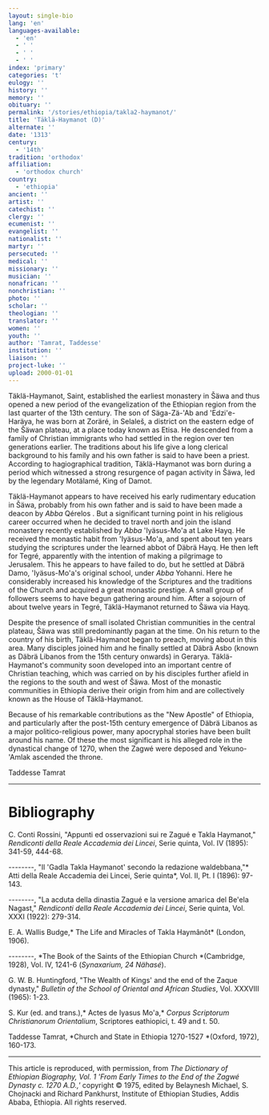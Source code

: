 ```yaml
---
layout: single-bio
lang: 'en'
languages-available:
  - 'en'
  - ' '
  - ' '
  - ' '
index: 'primary'
categories: 't'
eulogy: ''
history: ''
memory: ''
obituary: ''
permalink: '/stories/ethiopia/takla2-haymanot/'
title: 'Täklä-Haymanot (D)'
alternate: ''
date: '1313'
century:
  - '14th'
tradition: 'orthodox'
affiliation:
  - 'orthodox church'
country:
  - 'ethiopia'
ancient: ''
artist: ''
catechist: ''
clergy: ''
ecumenist: ''
evangelist: ''
nationalist: ''
martyr: ''
persecuted: ''
medical: ''
missionary: ''
musician: ''
nonafrican: ''
nonchristian: ''
photo: ''
scholar: ''
theologian: ''
translator: ''
women: ''
youth: ''
author: 'Tamrat, Taddesse'
institution: ''
liaison: ''
project-luke: ''
upload: 2000-01-01
---
```



T&auml;kl&auml;-Haymanot, Saint, established the earliest monastery in Šäwa and thus opened a new period of the evangelization of the Ethiopian region from the last quarter of the 13th century. The son of Säga-Zä-'Ab and 'Edzi'e-Haräya, he was born at Zoräré, in Selaleš, a district on the eastern edge of the Šäwan plateau, at a place today known as Etisa. He descended from a family of Christian immigrants who had settled in the region over ten generations earlier. The traditions about his life give a long clerical background to his family and his own father is said to have been a priest. According to hagiographical tradition, Täklä-Haymanot was born during a period which witnessed a strong resurgence of pagan activity in Šäwa, led by the legendary Motälamé, King of Damot.

Täklä-Haymanot appears to have received his early rudimentary education in Šäwa, probably from his own father and is said to have been made a deacon by *Abba* Qérelos . But a significant turning point in his religious career occurred when he decided to travel north and join the island monastery recently established by *Abba* 'Iyäsus-Mo'a at Lake Hayq. He received the monastic habit from 'Iyäsus-Mo'a, and spent about ten years studying the scriptures under the learned abbot of Däbrä Hayq. He then left for Tegré, apparently with the intention of making a pilgrimage to Jerusalem. This he appears to have failed to do, but he settled at Däbrä Damo, 'Iyäsus-Mo'a's original school, under *Abba* Yohanni. Here he considerably increased his knowledge of the Scriptures and the traditions of the Church and acquired a great monastic prestige. A small group of followers seems to have begun gathering around him. After a sojourn of about twelve years in Tegré, Täklä-Haymanot returned to Šäwa via Hayq.

Despite the presence of small isolated Christian communities in the central plateau, Šäwa was still predominantly pagan at the time. On his return to the country of his birth, Täklä-Haymanot began to preach, moving about in this area. Many disciples joined him and he finally settled at Däbrä Asbo (known as Däbrä Libanos from the 15th century onwards) in Gerarya. Täklä-Haymanot's community soon developed into an important centre of Christian teaching, which was carried on by his disciples further afield in the regions to the south and west of Šäwa. Most of the monastic communities in Ethiopia derive their origin from him and are collectively known as the House of Täklä-Haymanot.

Because of his remarkable contributions as the "New Apostle" of Ethiopia, and particularly after the post-15th century emergence of Däbrä Libanos as a major politico-religious power, many apocryphal stories have been built around his name. Of these the most significant is his alleged role in the dynastical change of 1270, when the Zagwé  were deposed and Yekuno-'Amlak ascended the throne.

Taddesse Tamrat

---

# Bibliography

C. Conti Rossini, "Appunti ed osservazioni sui re Zagué e Takla Haymanot," *Rendiconti della Reale Accademia dei Lincei*, Serie quinta, Vol. IV (1895): 341-59, 444-68.

--------, "Il 'Gadla Takla Haymanot' secondo la redazione waldebbana,"* Atti della Reale Accademia dei Lincei, Serie quinta*, Vol. II, Pt. I (1896): 97-143.

--------, "La acduta della dinastia Zagué e la versione amarica del Be'ela Nagast," *Rendiconti della Reale Accademia dei Lincei*, Serie quinta, Vol. XXXI (1922): 279-314.

E. A. Wallis Budge,* The Life and Miracles of Takla Haymânôt* (London, 1906).

--------, *The Book of the Saints of the Ethiopian Church *(Cambridge, 1928), Vol. IV, 1241-6 (*Synaxarium, 24 Nähasé*).

G. W. B. Huntingford, "The Wealth of Kings' and the end of the Zaque dynasty," *Bulletin of the School of Oriental and African Studies*, Vol. XXXVIII (1965): 1-23.

S. Kur (ed. and trans.),* Actes de Iyasus Mo'a,* *Corpus Scriptorum Christianorum Orientalium*, Scriptores eathiopici, t. 49 and t. 50.

Taddesse Tamrat, *Church and State in Ethiopia 1270-1527 *(Oxford, 1972), 160-173.

---

This article is reproduced, with permission, from *The Dictionary of Ethiopian Biography, Vol. 1 'From Early Times to the End of the Zagwé Dynasty c. 1270 A.D.,'* copyright &copy; 1975, edited by Belaynesh Michael, S. Chojnacki and Richard Pankhurst, Institute of Ethiopian Studies, Addis Ababa, Ethiopia.  All rights reserved.